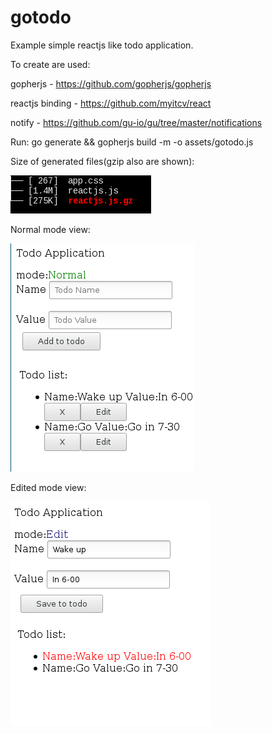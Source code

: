 # gotodo

 Example simple reactjs like todo application.
 
 To create are used:
 
 gopherjs - https://github.com/gopherjs/gopherjs
 
 reactjs binding -  https://github.com/myitcv/react
 
 notify - https://github.com/gu-io/gu/tree/master/notifications
 
 Run:
 go generate && gopherjs build -m -o assets/gotodo.js 
 
 
Size of generated files(gzip also are shown):

![Alt text](pics/size.png)

Normal mode view:

![Alt text](pics/view.png)

Edited mode view:

![Alt text](pics/edit.png)





